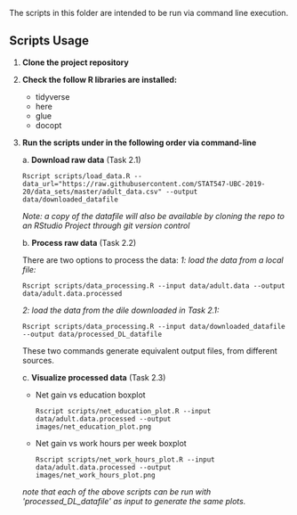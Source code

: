 The scripts in this folder are intended to be run via command line execution. 

## Scripts Usage

1. __Clone the project repository__

2. __Check the follow R libraries are installed:__
   * tidyverse
   * here
   * glue
   * docopt

3. __Run the scripts under in the following order via command-line__

   a. __Download raw data__ (Task 2.1) 
      ```
      Rscript scripts/load_data.R --data_url="https://raw.githubusercontent.com/STAT547-UBC-2019-20/data_sets/master/adult_data.csv" --output data/downloaded_datafile
      ```
   _Note: a copy of the datafile will also be available by cloning the repo to an RStudio Project through git version control_
   
   b. __Process raw data__ (Task 2.2)
   
   There are two options to process the data:
   _1: load the data from a local file:_
      ```
      Rscript scripts/data_processing.R --input data/adult.data --output data/adult.data.processed
      ```
   _2: load the data from the dile downloaded in Task 2.1:_
      ```
      Rscript scripts/data_processing.R --input data/downloaded_datafile --output data/processed_DL_datafile
      ```
   These two commands generate equivalent output files, from different sources. 
   
   c. __Visualize processed data__ (Task 2.3)
      * Net gain vs education boxplot
        ```
        Rscript scripts/net_education_plot.R --input data/adult.data.processed --output images/net_education_plot.png
        ```
      * Net gain vs work hours per week boxplot
        ```
        Rscript scripts/net_work_hours_plot.R --input data/adult.data.processed --output images/net_work_hours_plot.png
        ```
   _note that each of the above scripts can be run with 'processed_DL_datafile' as input to generate the same plots._      
